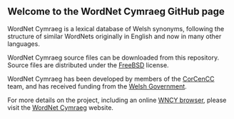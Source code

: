 ## Welcome to the WordNet Cymraeg GitHub page

WordNet Cymraeg is a lexical database of Welsh synonyms, following the structure of similar WordNets originally in English and now in many other languages.

WordNet Cymraeg source files can be downloaded from this repository. Source files are distributed under the [FreeBSD](https://en.wikipedia.org/wiki/BSD_licenses) license.

WordNet Cymraeg has been developed by members of the [CorCenCC](http://www.corcencc.org) team, and has received funding from the [Welsh Government](https://llyw.cymru/newsroom/welshlanguage/2017/projects-which-get-creative-with-cymraeg-announced/?lang=en). 

For more details on the project, including an online [WNCY browser](http://users.cs.cf.ac.uk/I.Spasic/wncy/browser.html), please visit the [WordNet Cymraeg](http://users.cs.cf.ac.uk/I.Spasic/wncy/index.html) website.

